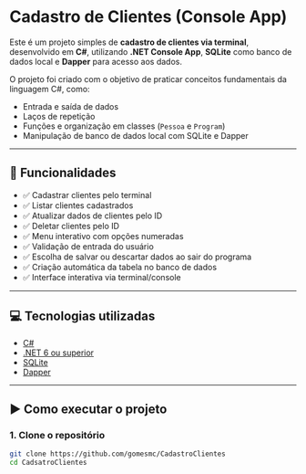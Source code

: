 # Cadastro de Clientes (Console App)

Este é um projeto simples de **cadastro de clientes via terminal**, desenvolvido em **C#**, utilizando **.NET Console App**, **SQLite** como banco de dados local e **Dapper** para acesso aos dados.

O projeto foi criado com o objetivo de praticar conceitos fundamentais da linguagem C#, como:

- Entrada e saída de dados
- Laços de repetição
- Funções e organização em classes (`Pessoa` e `Program`)
- Manipulação de banco de dados local com SQLite e Dapper

---

## 🧠 Funcionalidades

- ✅ Cadastrar clientes pelo terminal
- ✅ Listar clientes cadastrados
- ✅ Atualizar dados de clientes pelo ID
- ✅ Deletar clientes pelo ID
- ✅ Menu interativo com opções numeradas
- ✅ Validação de entrada do usuário 
- ✅ Escolha de salvar ou descartar dados ao sair do programa
- ✅ Criação automática da tabela no banco de dados
- ✅ Interface interativa via terminal/console

---

## 💻 Tecnologias utilizadas

- [C#](https://learn.microsoft.com/dotnet/csharp/)
- [.NET 6 ou superior](https://dotnet.microsoft.com/)
- [SQLite](https://www.sqlite.org/index.html)
- [Dapper](https://github.com/DapperLib/Dapper)

---

## ▶️ Como executar o projeto

### 1. Clone o repositório

```bash
git clone https://github.com/gomesmc/CadastroClientes
cd CadsatroClientes

